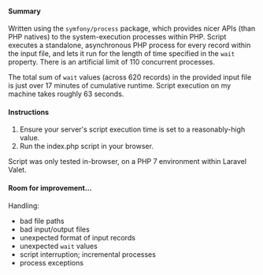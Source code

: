 #### Summary

Written using the `symfony/process` package, which provides nicer APIs (than PHP natives) to the system-execution processes within PHP. Script executes a standalone, asynchronous PHP process for every record within the input file, and lets it run for the length of time specified in the `wait` property. There is an artificial limit of 110 concurrent processes. 

The total sum of `wait` values (across 620 records) in the provided input file is just over 17 minutes of cumulative runtime. Script execution on my machine takes roughly 63 seconds.

#### Instructions

1. Ensure your server's script execution time is set to a reasonably-high value.
2. Run the index.php script in your browser.

Script was only tested in-browser, on a PHP 7 environment within Laravel Valet.

#### Room for improvement...

Handling:

- bad file paths
- bad input/output files
- unexpected format of input records
- unexpected `wait` values
- script interruption; incremental processes
- process exceptions


